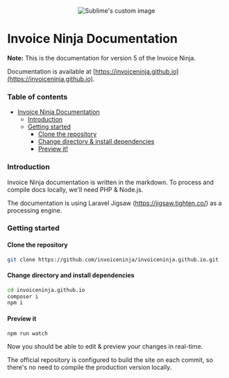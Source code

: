 <p align="center">
    <img src="https://raw.githubusercontent.com/hillelcoren/invoice-ninja/master/public/images/round_logo.png" alt="Sublime's custom image"/>
</p>

# Invoice Ninja Documentation

**Note:** This is the documentation for version 5 of the Invoice Ninja.

Documentation is available at [https://invoiceninja.github.io](https://invoiceninja.github.io).

### Table of contents
- [Invoice Ninja Documentation](#invoice-ninja-documentation)
    + [Introduction](#introduction)
    + [Getting started](#getting-started)
        - [Clone the repository](#clone-the-repository)
        - [Change directory & install dependencies](#change-directory-and-install-dependencies)
        - [Preview it!](#preview-it)

### Introduction

Invoice Ninja documentation is written in the markdown. To process and compile docs locally, we'll need PHP &
Node.js.

The documentation is using Laravel Jigsaw (https://jigsaw.tighten.co/) as a processing engine.

### Getting started

#### Clone the repository

```bash
git clone https://github.com/invoiceninja/invoiceninja.github.io.git
```

#### Change directory and install dependencies

```bash
cd invoiceninja.github.io
composer i
npm i
```

#### Preview it

```bash
npm run watch
```

Now you should be able to edit & preview your changes in real-time.

The official repository is configured to build the site on each commit, so there's no need to compile the production version
locally.
